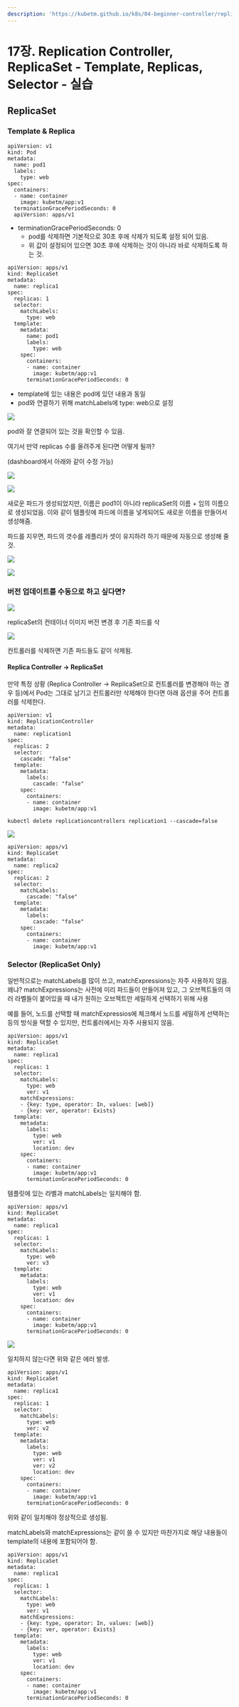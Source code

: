 ```yaml
---
description: 'https://kubetm.github.io/k8s/04-beginner-controller/replicaset/'
---
```


# 17장. Replication Controller, ReplicaSet - Template, Replicas, Selector - 실습

## ReplicaSet

### Template & Replica

```text
apiVersion: v1
kind: Pod
metadata:
  name: pod1
  labels:
    type: web
spec:
  containers:
  - name: container
    image: kubetm/app:v1
  terminationGracePeriodSeconds: 0 
  apiVersion: apps/v1
```

* terminationGracePeriodSeconds: 0
  * pod를 삭제하면 기본적으로 30초 후에 삭제가 되도록 설정 되어 있음.
  * 위 값이 설정되어 있으면 30초 후에 삭제하는 것이 아니라 바로 삭제하도록 하는 것.

```text
apiVersion: apps/v1
kind: ReplicaSet
metadata:
  name: replica1
spec:
  replicas: 1
  selector:
    matchLabels:
      type: web
  template:
    metadata:
      name: pod1
      labels:
        type: web
    spec:
      containers:
      - name: container
        image: kubetm/app:v1
      terminationGracePeriodSeconds: 0
```

* template에 있는 내용은 pod에 있던 내용과 동일
* pod와 연결하기 위해 matchLabels에 type: web으로 설정

![](../.gitbook/assets/image%20%2823%29.png)

pod와 잘 연결되어 있는 것을 확인할 수 있음.

여기서 만약 replicas 수를 올려주게 된다면 어떻게 될까?

\(dashboard에서 아래와 같이 수정 가능\)

![](../.gitbook/assets/image%20%287%29.png)

![](../.gitbook/assets/image%20%2816%29.png)

새로운 파드가 생성되었지만, 이름은 pod1이 아니라 replicaSet의 이름 + 임의 이름으로 생성되었음. 이와 같이 템플릿에 파드에 이름을 넣게되어도 새로운 이름을 만들어서 생성해줌.

파드를 지우면, 파드의 갯수를 레플리카 셋이 유지하려 하기 때문에 자동으로 생성해 줄 것.

![](../.gitbook/assets/image%20%2818%29.png)

![](../.gitbook/assets/image%20%284%29.png)

### 버전 업데이트를 수동으로 하고 싶다면?

![](../.gitbook/assets/image%20%2810%29.png)

replicaSet의 컨테이너 이미지 버전 변경 후 기존 파드를 삭

![](../.gitbook/assets/image%20%2822%29.png)

컨트롤러를 삭제하면 기존 파드들도 같이 삭제됨.

#### Replica Controller -&gt; ReplicaSet

만약 특정 상황 \(Replica Controller -&gt; ReplicaSet으로 컨트롤러를 변경해야 하는 경우 등\)에서 Pod는 그대로 남기고 컨트롤러만 삭제해야 한다면 아래 옵션을 주어 컨트롤러를 삭제한다.

```text
apiVersion: v1
kind: ReplicationController
metadata:
  name: replication1
spec:
  replicas: 2
  selector:
    cascade: "false"
  template:
    metadata:
      labels:
        cascade: "false"
    spec:
      containers:
      - name: container
        image: kubetm/app:v1
```

```text
kubectl delete replicationcontrollers replication1 --cascade=false

```

![](../.gitbook/assets/image%20%288%29.png)

```text
apiVersion: apps/v1
kind: ReplicaSet
metadata:
  name: replica2
spec:
  replicas: 2
  selector:
    matchLabels:
      cascade: "false"
  template:
    metadata:
      labels:
        cascade: "false"
    spec:
      containers:
      - name: container
        image: kubetm/app:v1
```

### Selector \(ReplicaSet Only\)

일반적으로는 matchLabels를 많이 쓰고, matchExpressions는 자주 사용하지 않음. 왜냐? matchExpressions는 사전에 미리 파드들이 만들어져 있고, 그 오브젝트들의 여러 라벨들이 붙어있을 때 내가 원하는 오브젝트만 세밀하게 선택하기 위해 사용

예를 들어, 노드를 선택할 때 matchExpressios에 체크해서 노드를 세밀하게 선택하는 등의 방식을 택할 수 있지만, 컨트롤러에서는 자주 사용되지 않음.

```text
apiVersion: apps/v1
kind: ReplicaSet
metadata:
  name: replica1
spec:
  replicas: 1
  selector:
    matchLabels:
      type: web
      ver: v1
    matchExpressions:
    - {key: type, operator: In, values: [web]}
    - {key: ver, operator: Exists}
  template:
    metadata:
      labels:
        type: web
        ver: v1
        location: dev
    spec:
      containers:
      - name: container
        image: kubetm/app:v1
      terminationGracePeriodSeconds: 0
```

템플릿에 있는 라벨과 matchLabels는 일치해야 함.

```text
apiVersion: apps/v1
kind: ReplicaSet
metadata:
  name: replica1
spec:
  replicas: 1
  selector:
    matchLabels:
      type: web
      ver: v3
  template:
    metadata:
      labels:
        type: web
        ver: v1
        location: dev
    spec:
      containers:
      - name: container
        image: kubetm/app:v1
      terminationGracePeriodSeconds: 0
```

![](../.gitbook/assets/image%20%2812%29.png)

일치하지 않는다면 위와 같은 에러 발생.

```text
apiVersion: apps/v1
kind: ReplicaSet
metadata:
  name: replica1
spec:
  replicas: 1
  selector:
    matchLabels:
      type: web
      ver: v2
  template:
    metadata:
      labels:
        type: web
        ver: v1
        ver: v2
        location: dev
    spec:
      containers:
      - name: container
        image: kubetm/app:v1
      terminationGracePeriodSeconds: 0
```

위와 같이 일치해야 정상적으로 생성됨.

matchLabels와 matchExpressions는 같이 쓸 수 있지만 마찬가지로 해당 내용들이 template의 내용에 포함되어야 함.

```text
apiVersion: apps/v1
kind: ReplicaSet
metadata:
  name: replica1
spec:
  replicas: 1
  selector:
    matchLabels:
      type: web
      ver: v1
    matchExpressions:
    - {key: type, operator: In, values: [web]}
    - {key: ver, operator: Exists}
  template:
    metadata:
      labels:
        type: web
        ver: v1
        location: dev
    spec:
      containers:
      - name: container
        image: kubetm/app:v1
      terminationGracePeriodSeconds: 0
```



